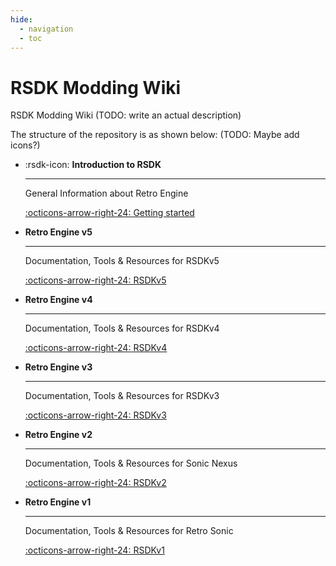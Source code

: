 ```yaml
---
hide:
  - navigation
  - toc
---
```


# RSDK Modding Wiki

RSDK Modding Wiki (TODO: write an actual description)

The structure of the repository is as shown below: (TODO: Maybe add icons?)

<div class="grid cards" markdown>

-   :rsdk-icon: __Introduction to RSDK__

    ---

    General Information about Retro Engine

    [:octicons-arrow-right-24: Getting started](./Intro/README.md)

-   __Retro Engine v5__

    ---

    Documentation, Tools & Resources for RSDKv5

    [:octicons-arrow-right-24: RSDKv5](./RSDKv5/README.md)

-   __Retro Engine v4__

    ---

    Documentation, Tools & Resources for RSDKv4

    [:octicons-arrow-right-24: RSDKv4](./RSDKv4/README.md)

-   __Retro Engine v3__

    ---

    Documentation, Tools & Resources for RSDKv3

    [:octicons-arrow-right-24: RSDKv3](./RSDKv3/README.md)

-   __Retro Engine v2__

    ---

    Documentation, Tools & Resources for Sonic Nexus

    [:octicons-arrow-right-24: RSDKv2](./RSDKv2/README.md)

-   __Retro Engine v1__

    ---

    Documentation, Tools & Resources for Retro Sonic

    [:octicons-arrow-right-24: RSDKv1](./RSDKv1/README.md)

</div>
